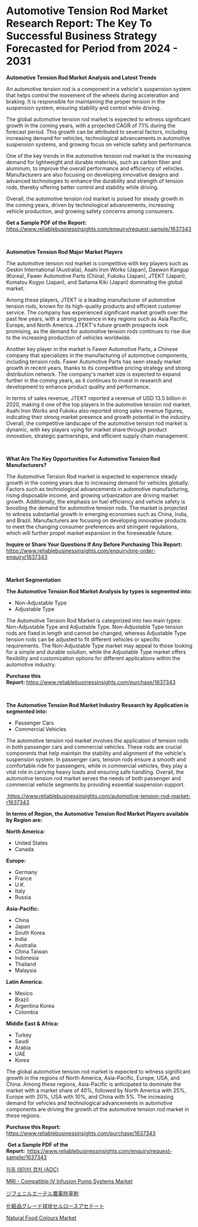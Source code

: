 <p><h1>Automotive Tension Rod Market Research Report: The Key To Successful Business Strategy Forecasted for Period from 2024 - 2031</h1></p><p><strong>Automotive Tension Rod Market Analysis and Latest Trends</strong></p>
<p><p>An automotive tension rod is a component in a vehicle's suspension system that helps control the movement of the wheels during acceleration and braking. It is responsible for maintaining the proper tension in the suspension system, ensuring stability and control while driving.</p><p>The global automotive tension rod market is expected to witness significant growth in the coming years, with a projected CAGR of 7.1% during the forecast period. This growth can be attributed to several factors, including increasing demand for vehicles, technological advancements in automotive suspension systems, and growing focus on vehicle safety and performance.</p><p>One of the key trends in the automotive tension rod market is the increasing demand for lightweight and durable materials, such as carbon fiber and aluminum, to improve the overall performance and efficiency of vehicles. Manufacturers are also focusing on developing innovative designs and advanced technologies to enhance the durability and strength of tension rods, thereby offering better control and stability while driving.</p><p>Overall, the automotive tension rod market is poised for steady growth in the coming years, driven by technological advancements, increasing vehicle production, and growing safety concerns among consumers.</p></p>
<p><strong>Get a Sample PDF of the Report:&nbsp;</strong> <a href="https://www.reliablebusinessinsights.com/enquiry/request-sample/1637343">https://www.reliablebusinessinsights.com/enquiry/request-sample/1637343</a></p>
<p>&nbsp;</p>
<p><strong>Automotive Tension Rod Major Market Players</strong></p>
<p><p>The automotive tension rod market is competitive with key players such as Geskin International (Australia), Asahi Iron Works (Japan), Daewon Kangup (Korea), Fawer Automotive Parts (China), Fukoku (Japan), JTEKT (Japan), Komatsu Kogyo (Japan), and Saitama Kiki (Japan) dominating the global market. </p><p>Among these players, JTEKT is a leading manufacturer of automotive tension rods, known for its high-quality products and efficient customer service. The company has experienced significant market growth over the past few years, with a strong presence in key regions such as Asia Pacific, Europe, and North America. JTEKT's future growth prospects look promising, as the demand for automotive tension rods continues to rise due to the increasing production of vehicles worldwide.</p><p>Another key player in the market is Fawer Automotive Parts, a Chinese company that specializes in the manufacturing of automotive components, including tension rods. Fawer Automotive Parts has seen steady market growth in recent years, thanks to its competitive pricing strategy and strong distribution network. The company's market size is expected to expand further in the coming years, as it continues to invest in research and development to enhance product quality and performance.</p><p>In terms of sales revenue, JTEKT reported a revenue of USD 13.5 billion in 2020, making it one of the top players in the automotive tension rod market. Asahi Iron Works and Fukoku also reported strong sales revenue figures, indicating their strong market presence and growth potential in the industry. Overall, the competitive landscape of the automotive tension rod market is dynamic, with key players vying for market share through product innovation, strategic partnerships, and efficient supply chain management.</p></p>
<p>&nbsp;</p>
<p><strong>What Are The Key Opportunities For Automotive Tension Rod Manufacturers?</strong></p>
<p><p>The Automotive Tension Rod market is expected to experience steady growth in the coming years due to increasing demand for vehicles globally. Factors such as technological advancements in automotive manufacturing, rising disposable income, and growing urbanization are driving market growth. Additionally, the emphasis on fuel efficiency and vehicle safety is boosting the demand for automotive tension rods. The market is projected to witness substantial growth in emerging economies such as China, India, and Brazil. Manufacturers are focusing on developing innovative products to meet the changing consumer preferences and stringent regulations, which will further propel market expansion in the foreseeable future.</p></p>
<p><strong>Inquire or Share Your Questions If Any Before Purchasing This Report:</strong> <a href="https://www.reliablebusinessinsights.com/enquiry/pre-order-enquiry/1637343">https://www.reliablebusinessinsights.com/enquiry/pre-order-enquiry/1637343</a></p>
<p>&nbsp;</p>
<p><strong>Market Segmentation</strong></p>
<p><strong>The Automotive Tension Rod Market Analysis by types is segmented into:</strong></p>
<p><ul><li>Non-Adjustable Type</li><li>Adjustable Type</li></ul></p>
<p><p>The Automotive Tension Rod Market is categorized into two main types: Non-Adjustable Type and Adjustable Type. Non-Adjustable Type tension rods are fixed in length and cannot be changed, whereas Adjustable Type tension rods can be adjusted to fit different vehicles or specific requirements. The Non-Adjustable Type market may appeal to those looking for a simple and durable solution, while the Adjustable Type market offers flexibility and customization options for different applications within the automotive industry.</p></p>
<p><strong>Purchase this Report:&nbsp;</strong><a href="https://www.reliablebusinessinsights.com/purchase/1637343">https://www.reliablebusinessinsights.com/purchase/1637343</a></p>
<p>&nbsp;</p>
<p><strong>The Automotive Tension Rod Market Industry Research by Application is segmented into:</strong></p>
<p><ul><li>Passenger Cars</li><li>Commercial Vehicles</li></ul></p>
<p><p>The automotive tension rod market involves the application of tension rods in both passenger cars and commercial vehicles. These rods are crucial components that help maintain the stability and alignment of the vehicle's suspension system. In passenger cars, tension rods ensure a smooth and comfortable ride for passengers, while in commercial vehicles, they play a vital role in carrying heavy loads and ensuring safe handling. Overall, the automotive tension rod market serves the needs of both passenger and commercial vehicle segments by providing essential suspension support.</p></p>
<p><a href="https://www.reliablebusinessinsights.com/automotive-tension-rod-market-r1637343">&nbsp;https://www.reliablebusinessinsights.com/automotive-tension-rod-market-r1637343</a></p>
<p><strong>In terms of Region, the Automotive Tension Rod Market Players available by Region are:</strong></p>
<p>
    <p> <strong> North America: </strong>
        <ul>
            <li>United States</li>
            <li>Canada</li>
        </ul>
        </p> 
    <p> <strong> Europe: </strong>
        <ul>
            <li>Germany</li>
            <li>France</li>
            <li>U.K.</li>
            <li>Italy</li>
            <li>Russia</li>
        </ul>
        </p> 
    <p> <strong> Asia-Pacific: </strong>
        <ul>
            <li>China</li>
            <li>Japan</li>
            <li>South Korea</li>
            <li>India</li>
            <li>Australia</li>
            <li>China Taiwan</li>
            <li>Indonesia</li>
            <li>Thailand</li>
            <li>Malaysia</li>
        </ul>
        </p> 
    <p> <strong> Latin America: </strong>
        <ul>
            <li>Mexico</li>
            <li>Brazil</li>
            <li>Argentina Korea</li>
            <li>Colombia</li>
        </ul>
        </p> 
    <p> <strong> Middle East & Africa: </strong>
        <ul>
            <li>Turkey</li>
            <li>Saudi</li>
            <li>Arabia</li>
            <li>UAE</li>
            <li>Korea</li>
        </ul>
    </p>
    </p>
<p><p>The global automotive tension rod market is expected to witness significant growth in the regions of North America, Asia-Pacific, Europe, USA, and China. Among these regions, Asia-Pacific is anticipated to dominate the market with a market share of 40%, followed by North America with 25%, Europe with 20%, USA with 10%, and China with 5%. The increasing demand for vehicles and technological advancements in automotive components are driving the growth of the automotive tension rod market in these regions.</p></p>
<p><strong>Purchase this Report: </strong><a href="https://www.reliablebusinessinsights.com/purchase/1637343">https://www.reliablebusinessinsights.com/purchase/1637343</a></p>
<p>&nbsp;<strong>Get a Sample PDF of the Report:&nbsp;&nbsp;</strong><a href="https://www.reliablebusinessinsights.com/enquiry/request-sample/1637343">https://www.reliablebusinessinsights.com/enquiry/request-sample/1637343</a></p>
<p><strong></strong></p>
<p><p><a href="https://github.com/giancarlo642004/Market-Research-Report-List-1/blob/main/914633584210.md">자동 데이터 캡처 (ADC)</a></p><p><a href="https://github.com/shotows/Market-Research-Report-List-2/blob/main/mri-compatible-iv-infusion-pump-systems-market.md">MRI - Compatible IV Infusion Pump Systems Market</a></p><p><a href="https://medium.com/@oliveyew35/%E3%82%B8%E3%83%95%E3%82%A7%E3%83%8B%E3%83%AB%E3%82%A8%E3%83%BC%E3%83%86%E3%83%AB%E8%BE%B2%E8%96%AC%E9%99%A4%E8%8D%89%E5%89%A4%E5%B8%82%E5%A0%B4%E3%81%AE%E5%88%86%E6%9E%90-%E3%82%B0%E3%83%AD%E3%83%BC%E3%83%90%E3%83%AB%E7%94%A3%E6%A5%AD%E3%81%AE%E5%B1%95%E6%9C%9B%E3%81%A8%E4%BA%88%E6%B8%AC-2024%E5%B9%B4%E3%81%8B%E3%82%892031%E5%B9%B4-3c286cee9580">ジフェニルエーテル農薬除草剤</a></p><p><a href="https://github.com/NovaStamm2023/Market-Research-Report-List-1/blob/main/347263892735.md">化粧品グレード球状セルロースアセテート</a></p><p><a href="https://github.com/Sinjinluong3e0awx2m195k76/Market-Research-Report-List-2/blob/main/natural-food-colours-market.md">Natural Food Colours Market</a></p></p>